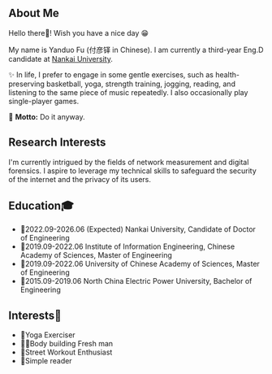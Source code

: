 ## About Me

Hello there🫡! Wish you have a nice day 😁

My name is Yanduo Fu (付彦铎 in Chinese). I am currently a third-year Eng.D candidate at [Nankai University](https://www.nankai.edu.cn/).

✨ In life, I prefer to engage in some gentle exercises, such as health-preserving basketball, yoga, strength training, jogging, reading, and listening to the same piece of music repeatedly. I also occasionally play single-player games.

🧗 **Motto:** Do it anyway.

## Research Interests

I'm currently intrigued by the fields of network measurement and digital forensics. I aspire to leverage my technical skills to safeguard the security of the internet and the privacy of its users.

## Education🎓

- 🧗2022.09-2026.06 (Expected) Nankai University, Candidate of Doctor of Engineering
- 🏃2019.09-2022.06 Institute of Information Engineering, Chinese Academy of Sciences, Master of Engineering
- 🏃2019.09-2022.06 University of Chinese Academy of Sciences, Master of Engineering
- 🚶2015.09-2019.06 North China Electric Power University, Bachelor of Engineering

## Interests🐸
- 🧘Yoga Exerciser
- 🏋️‍♂️Body building Fresh man
- 🤸Street Workout Enthusiast
- 📗Simple reader
